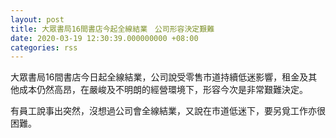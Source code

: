 ```yaml
---
layout: post
title: 大眾書局16間書店今起全線結業　公司形容決定艱難
date: 2020-03-19 12:30:39.000000000 +08:00
categories: rss
---
```


大眾書局16間書店今日起全線結業，公司說受零售巿道持續低迷影響，租金及其他成本仍然高昂，在嚴峻及不明朗的經營環境下，形容今次是非常艱難決定。

有員工說事出突然，沒想過公司會全線結業，又說在市道低迷下，要另覓工作亦很困難。
